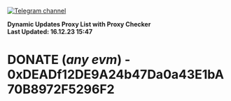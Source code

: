 [![Telegram channel](https://img.shields.io/endpoint?url=https://runkit.io/damiankrawczyk/telegram-badge/branches/master?url=https://t.me/n4z4v0d)](https://t.me/n4z4v0d) 

**Dynamic Updates Proxy List with Proxy Checker**  
**Last Updated: 16.12.23 15:47**

# DONATE (_any evm_) - 0xDEADf12DE9A24b47Da0a43E1bA70B8972F5296F2
